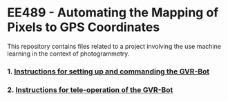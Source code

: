 # EE489 - Automating the Mapping of Pixels to GPS Coordinates

This repository contains files related to a project involving the use machine learning in the context of photogrammetry.  

### 1. [Instructions for setting up and commanding the GVR-Bot](https://github.com/westpoint-robotics/ee489_pixel_to_gps/blob/master/gvr_setup/README.md)

### 2. [Instructions for tele-operation of the GVR-Bot](https://github.com/westpoint-robotics/ee489_pixel_to_gps/blob/master/gvr_tele/README.md)



